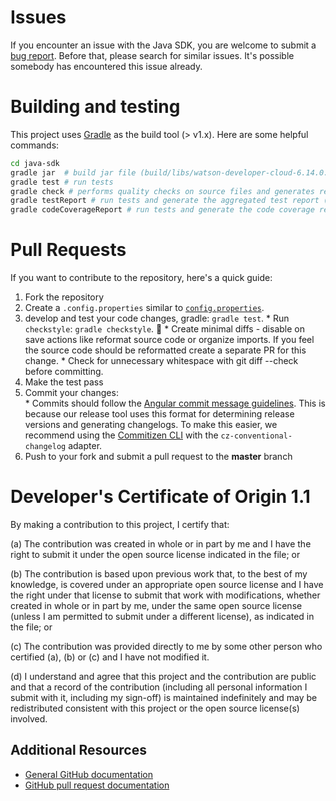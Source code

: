 # Issues

If you encounter an issue with the Java SDK, you are welcome to submit a [bug report](https://github.com/watson-developer-cloud/java-sdk/issues).
Before that, please search for similar issues. It's possible somebody has encountered this issue already.

# Building and testing
This project uses [Gradle] as the build tool (> v1.x). Here are some helpful commands:
```sh
cd java-sdk
gradle jar  # build jar file (build/libs/watson-developer-cloud-6.14.0.jar)
gradle test # run tests
gradle check # performs quality checks on source files and generates reports
gradle testReport # run tests and generate the aggregated test report (build/reports/allTests)
gradle codeCoverageReport # run tests and generate the code coverage report (build/reports/jacoco)
```

# Pull Requests

If you want to contribute to the repository, here's a quick guide:
  1. Fork the repository
  1. Create a `.config.properties` similar to [`config.properties`](https://github.com/watson-developer-cloud/java-sdk/blob/master/core/src/test/resources/config.properties).
  2. develop and test your code changes, gradle: `gradle test`.
    * Run `checkstyle`: `gradle checkstyle`. 🏁
    * Create minimal diffs - disable on save actions like reformat source code or organize imports. If you feel the source code should be reformatted create a separate PR for this change.
    * Check for unnecessary whitespace with git diff --check before committing.
  3. Make the test pass
  4. Commit your changes:   
    * Commits should follow the [Angular commit message guidelines](https://github.com/angular/angular/blob/master/CONTRIBUTING.md#-commit-message-guidelines). This is because our release tool uses this format for determining release versions and generating changelogs. To make this easier, we recommend using the [Commitizen CLI](https://github.com/commitizen/cz-cli) with the `cz-conventional-changelog` adapter.
  5. Push to your fork and submit a pull request to the **master** branch

# Developer's Certificate of Origin 1.1

By making a contribution to this project, I certify that:

(a) The contribution was created in whole or in part by me and I
   have the right to submit it under the open source license
   indicated in the file; or

(b) The contribution is based upon previous work that, to the best
   of my knowledge, is covered under an appropriate open source
   license and I have the right under that license to submit that
   work with modifications, whether created in whole or in part
   by me, under the same open source license (unless I am
   permitted to submit under a different license), as indicated
   in the file; or

(c) The contribution was provided directly to me by some other
   person who certified (a), (b) or (c) and I have not modified
   it.

(d) I understand and agree that this project and the contribution
   are public and that a record of the contribution (including all
   personal information I submit with it, including my sign-off) is
   maintained indefinitely and may be redistributed consistent with
   this project or the open source license(s) involved.

## Additional Resources
+ [General GitHub documentation](https://help.github.com/)
+ [GitHub pull request documentation](https://help.github.com/send-pull-requests/)

[dw]: https://developer.ibm.com/answers/questions/ask/?topics=watson
[stackoverflow]: http://stackoverflow.com/questions/ask?tags=ibm-watson
[Maven]: https://maven.apache.org/guides/getting-started/maven-in-five-minutes.html
[Gradle]: https://docs.gradle.org/current/userguide/installation.html
